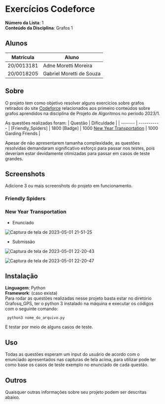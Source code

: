 # Exercícios Codeforce

**Número da Lista**: 1<br>
**Conteúdo da Disciplina**: Grafos 1<br>

## Alunos
|Matrícula | Aluno |
| -- | -- |
| 20/0013181  |  Adne Moretti Moreira |
| 20/0018205  |  Gabriel Moretti de Souza |

## Sobre 
O projeto tem como objetivo resolver alguns exercícios sobre grafos retirados do site [Codeforce](https://codeforces.com/) relacionados aos primeiro conteúdos sobre grafos aprendidos na disciplina de Projeto de Algoritmos no período 2023/1.

As questões realizadas foram: 
| Questão | Dificuldade | 
| ------- | ----------- | 
[Friendly_Spiders] | 1800
[Badge]      |  1000
[New Year Transportation](https://codeforces.com/problemset/problem/500/A) | 1000
Garding Friends | 

Apesar de não apresentarem tamanha complexidade, as questões resolvidas demandaram significativo esforço para passar 
nos testes, pois deveriam estar devidamente otimizadas para passar em casos de teste grandes. 

## Screenshots
Adicione 3 ou mais screenshots do projeto em funcionamento.

### Friendly Spiders

### New Year Transportation
- Enunciado

![Captura de tela de 2023-05-01 21-51-25](https://user-images.githubusercontent.com/64036847/235559618-350c90d1-be1f-487a-8fb3-38f5a9d04421.png)

- Submissão

![Captura de tela de 2023-05-01 22-20-43](https://user-images.githubusercontent.com/64036847/235559758-5ff47cc5-aedf-4d6f-8242-bb9b87eab393.png)

![Captura de tela de 2023-05-01 22-20-47](https://user-images.githubusercontent.com/64036847/235559791-79dda3e7-7e43-4340-9c09-fb8bba429400.png)

## Instalação 
**Linguagem**: Python<br>
**Framework**: (caso exista)<br>
Para rodar as questões realizadas nesse projeto basta estar no diretório Grafosq_GPS, ter o python 3 instalado na máquina e executar os códigos com o seguinte comando: 

``` python3 nome_do_arquivo.py```

E testar por meio de alguns casos de teste. 

## Uso 
Todas as questões esperam um input do usuário de acordo com o enunciado apresentados nas capturas de tela acima, para utilizar pode ter como base os casos de teste exemplo no enunciado de cada questão. 

## Outros 
Quaisquer outras informações sobre seu projeto podem ser descritas abaixo.




